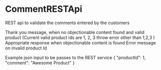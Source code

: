 # CommentRESTApi
REST api to validate the comments entered by the customers

Thank you message, when no objectionable content found and valid product
(Current valid product ids are 1, 2, 3 throw error other than 1,2,3 )
Appropriate response when objectionable content is found
Error message on invalid product Id

Example json input to be passes to the REST service
{
  "productId": 1,
  "comment": "Awesome Product"
}
